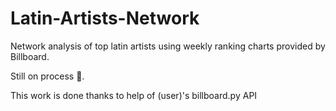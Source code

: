 # Latin-Artists-Network
Network analysis of top latin artists using weekly ranking charts provided by Billboard.

Still on process 👷. 

This work is done thanks to help of (user)'s billboard.py API
